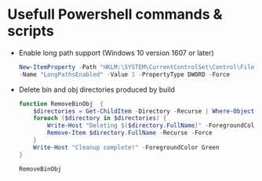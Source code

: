 # Usefull Powershell commands & scripts

* Enable long path support (Windows 10 version 1607 or later)

    ```powershell
    New-ItemProperty -Path "HKLM:\SYSTEM\CurrentControlSet\Control\FileSystem" `
    -Name "LongPathsEnabled" -Value 1 -PropertyType DWORD -Force
    ```

* Delete bin and obj directories produced by build

    ```powershell
    function RemoveBinObj  {
        $directories = Get-ChildItem -Directory -Recurse | Where-Object { $_.Name -eq "bin" -or $_.Name -eq "obj" }
        foreach ($directory in $directories) {
            Write-Host "Deleting $($directory.FullName)" -ForegroundColor Yellow
            Remove-Item $directory.FullName -Recurse -Force
        }
        Write-Host "Cleanup complete!" -ForegroundColor Green
    }

    RemoveBinObj
    ```
